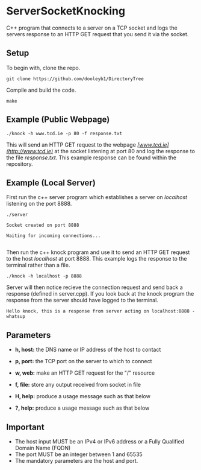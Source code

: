 # ServerSocketKnocking
C++ program that connects to a server on a TCP socket and logs the servers response to an HTTP GET request that you send it via the socket.

## Setup

To begin with, clone the repo.
```
git clone https://github.com/dooleyb1/DirectoryTree
```

Compile and build the code.
```
make
```

## Example (Public Webpage)

```
./knock -h www.tcd.ie -p 80 -f response.txt
```

This will send an HTTP GET request to the webpage _[www.tcd.ie](http://www.tcd.ie)_ at the socket listening at port 80 and log the response to the file _response.txt_. This example response can be found within the repository.

## Example (Local Server)

First run the c++ server program which establishes a server on _localhost_ listening on the port 8888.

```
./server 

Socket created on port 8888

Waiting for incoming connections...


```

Then run the c++ knock program and use it to send an HTTP GET request to the host _localhost_ at port 8888. This example logs the response to the terminal rather than a file.

```
./knock -h localhost -p 8888

```

Server will then notice recieve the connection request and send back a response (defined in server.cpp). If you look back at the knock program the response from the server should have logged to the terminal.

```
Hello knock, this is a response from server acting on localhost:8888 - whatsup
```

## Parameters 

* **h, host:** the DNS name or IP address of the host to contact
* **p, port:** the TCP port on the server to which to connect

* **w, web:** make an HTTP GET request for the "/" resource
* **f, file:** store any output received from socket in file 

* **H, help:** produce a usage message such as that below
* **?, help:** produce a usage message such as that below

## Important

* The host input MUST be an IPv4 or IPv6 address or a Fully Qualified Domain Name (FQDN)
* The port MUST be an integer between 1 and 65535
* The mandatory parameters are the host and port.  
